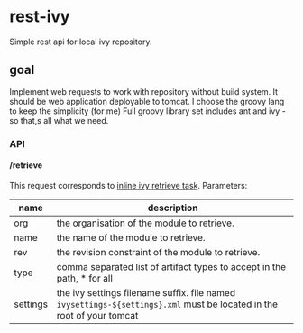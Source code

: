 # rest-ivy
Simple rest api for local ivy repository.

## goal
Implement web requests to work with repository without build system.
It should be web application deployable to tomcat.
I choose the groovy lang to keep the simplicity (for me)
Full groovy library set includes ant and ivy - so that,s all what we need.

### API

#### /retrieve
This request corresponds to [inline ivy retrieve task](http://ant.apache.org/ivy/history/2.1.0/use/retrieve.html).
Parameters:

| name | description |
|------|-------------|
| org  | the organisation of the module to retrieve. |
| name | the name of the module to retrieve.  |
| rev  | the revision constraint of the module to retrieve. |
| type | comma separated list of artifact types to accept in the path, * for all |
| settings | the ivy settings filename suffix. file named `ivysettings-${settings}.xml` must be located in the root of your tomcat|


